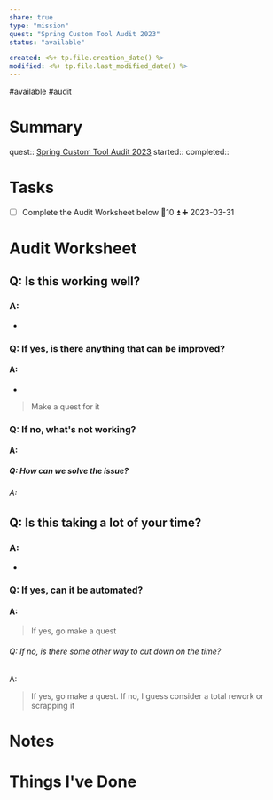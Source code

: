 ```yaml
---
share: true
type: "mission"
quest: "Spring Custom Tool Audit 2023"
status: "available"

created: <%+ tp.file.creation_date() %> 
modified: <%+ tp.file.last_modified_date() %>
---
```

#available #audit 
# Summary
quest:: [Spring Custom Tool Audit 2023](./Spring%20Custom%20Tool%20Audit%202023.md)
started:: 
completed::

# Tasks
- [ ] Complete the Audit Worksheet below 🥄10 ⏫ ➕ 2023-03-31

# Audit Worksheet
## Q: Is this working well?
### A: 
- 
### Q: If yes, is there anything that can be improved?
#### A:
- 
> Make a quest for it
### Q: If no, what's not working?
#### A:

##### Q: How can we solve the issue?
###### A: 

## Q: Is this taking a lot of your time?
### A:
- 
### Q: If yes, can it be automated?
#### A: 
> If yes, go make a quest
###### Q: If no, is there some other way to cut down on the time?
A: 
> If yes, go make a quest. If no, I guess consider a total rework or scrapping it
# Notes
# Things I've Done